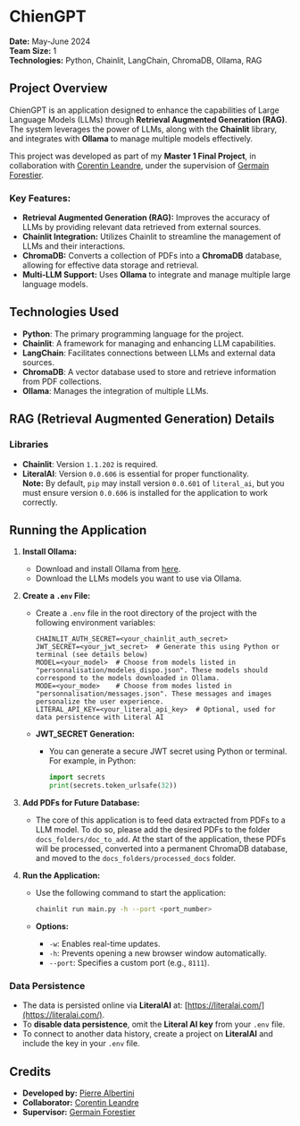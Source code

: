 # ChienGPT

**Date:** May-June 2024  
**Team Size:** 1  
**Technologies:** Python, Chainlit, LangChain, ChromaDB, Ollama, RAG

## Project Overview

ChienGPT is an application designed to enhance the capabilities of Large Language Models (LLMs) through **Retrieval Augmented Generation (RAG)**. The system leverages the power of LLMs, along with the **Chainlit** library, and integrates with **Ollama** to manage multiple models effectively.

This project was developed as part of my **Master 1 Final Project**, in collaboration with [Corentin Leandre](https://github.com/corentinleandre), under the supervision of [Germain Forestier](https://github.com/forestier).

### Key Features:
- **Retrieval Augmented Generation (RAG):** Improves the accuracy of LLMs by providing relevant data retrieved from external sources.
- **Chainlit Integration:** Utilizes Chainlit to streamline the management of LLMs and their interactions.
- **ChromaDB:** Converts a collection of PDFs into a **ChromaDB** database, allowing for effective data storage and retrieval.
- **Multi-LLM Support:** Uses **Ollama** to integrate and manage multiple large language models.

## Technologies Used
- **Python**: The primary programming language for the project.
- **Chainlit**: A framework for managing and enhancing LLM capabilities.
- **LangChain**: Facilitates connections between LLMs and external data sources.
- **ChromaDB**: A vector database used to store and retrieve information from PDF collections.
- **Ollama**: Manages the integration of multiple LLMs.

## RAG (Retrieval Augmented Generation) Details

### Libraries
- **Chainlit**: Version `1.1.202` is required.
- **LiteralAI**: Version `0.0.606` is essential for proper functionality.  
  **Note:** By default, `pip` may install version `0.0.601` of `literal_ai`, but you must ensure version `0.0.606` is installed for the application to work correctly.

## Running the Application

1. **Install Ollama:**
   - Download and install Ollama from [here](https://ollama.com/download).
   - Download the LLMs models you want to use via Ollama.

2. **Create a `.env` File:**
   - Create a `.env` file in the root directory of the project with the following environment variables:

     ```env
     CHAINLIT_AUTH_SECRET=<your_chainlit_auth_secret>
     JWT_SECRET=<your_jwt_secret>  # Generate this using Python or terminal (see details below)
     MODEL=<your_model>  # Choose from models listed in "personnalisation/modeles_dispo.json". These models should correspond to the models downloaded in Ollama.
     MODE=<your_mode>    # Choose from modes listed in "personnalisation/messages.json". These messages and images personalize the user experience.
     LITERAL_API_KEY=<your_literal_api_key>  # Optional, used for data persistence with Literal AI
     ```

   - **JWT_SECRET Generation:**
     - You can generate a secure JWT secret using Python or terminal. For example, in Python:

       ```python
       import secrets
       print(secrets.token_urlsafe(32))
       ```

3. **Add PDFs for Future Database:**
   - The core of this application is to feed data extracted from PDFs to a LLM model. To do so, please add the desired PDFs to the folder `docs_folders/doc_to_add`. At the start of the application, these PDFs will be processed, converted into a permanent ChromaDB database, and moved to the `docs_folders/processed_docs` folder.

4. **Run the Application:**
   - Use the following command to start the application:

     ```bash
     chainlit run main.py -h --port <port_number>
     ```

   - **Options:**
     - `-w`: Enables real-time updates.
     - `-h`: Prevents opening a new browser window automatically.
     - `--port`: Specifies a custom port (e.g., `8111`).

### **Data Persistence**
- The data is persisted online via **LiteralAI** at: [https://literalai.com/](https://literalai.com/).
- To **disable data persistence**, omit the **Literal AI key** from your `.env` file.
- To connect to another data history, create a project on **LiteralAI** and include the key in your `.env` file.

## Credits
- **Developed by:** [Pierre Albertini](https://github.com/Moumours)
- **Collaborator:** [Corentin Leandre](https://github.com/corentinleandre)
- **Supervisor:** [Germain Forestier](https://github.com/forestier)
